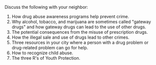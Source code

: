 Discuss the following with your neighbor:

1. How drug abuse awareness programs help prevent crime.
1. Why alcohol, tobacco, and marijuana are sometimes called "gateway drugs" and how gateway drugs can lead to the use of other drugs.
1. The potential consequences from the misuse of prescription drugs.
1. How the illegal sale and use of drugs lead to other crimes.
1. Three resources in your city where a person with a drug problem or drug-related problem can go for help.
1. How to recognize child abuse.
1. The three R's of Youth Protection.

